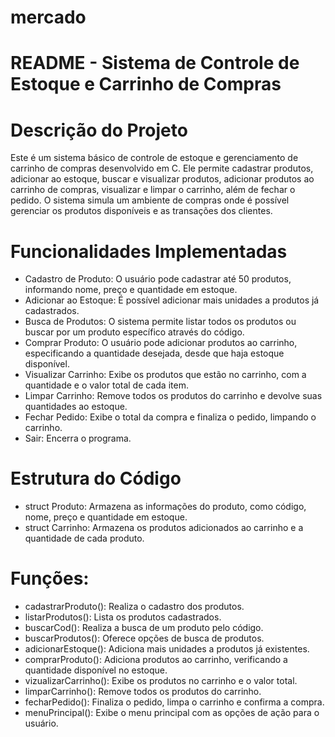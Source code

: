 # mercado

# README - Sistema de Controle de Estoque e Carrinho de Compras
# Descrição do Projeto
  Este é um sistema básico de controle de estoque e gerenciamento de carrinho de compras desenvolvido em C. Ele permite cadastrar produtos, adicionar ao estoque, buscar e visualizar produtos, adicionar produtos ao carrinho de compras, visualizar e limpar o carrinho, além de fechar o pedido. O sistema simula um ambiente de compras onde é possível gerenciar os produtos disponíveis e as transações dos clientes.

# Funcionalidades Implementadas
- Cadastro de Produto: O usuário pode cadastrar até 50 produtos, informando nome, preço e quantidade em estoque.
- Adicionar ao Estoque: É possível adicionar mais unidades a produtos já cadastrados.
- Busca de Produtos: O sistema permite listar todos os produtos ou buscar por um produto específico através do código.
- Comprar Produto: O usuário pode adicionar produtos ao carrinho, especificando a quantidade desejada, desde que haja estoque disponível.
- Visualizar Carrinho: Exibe os produtos que estão no carrinho, com a quantidade e o valor total de cada item.
- Limpar Carrinho: Remove todos os produtos do carrinho e devolve suas quantidades ao estoque.
- Fechar Pedido: Exibe o total da compra e finaliza o pedido, limpando o carrinho.
- Sair: Encerra o programa.
  
# Estrutura do Código
- struct Produto: Armazena as informações do produto, como código, nome, preço e quantidade em estoque.
- struct Carrinho: Armazena os produtos adicionados ao carrinho e a quantidade de cada produto.
# Funções:
- cadastrarProduto(): Realiza o cadastro dos produtos.
- listarProdutos(): Lista os produtos cadastrados.
- buscarCod(): Realiza a busca de um produto pelo código.
- buscarProdutos(): Oferece opções de busca de produtos.
- adicionarEstoque(): Adiciona mais unidades a produtos já existentes.
- comprarProduto(): Adiciona produtos ao carrinho, verificando a quantidade disponível no estoque.
- vizualizarCarrinho(): Exibe os produtos no carrinho e o valor total.
- limparCarrinho(): Remove todos os produtos do carrinho.
- fecharPedido(): Finaliza o pedido, limpa o carrinho e confirma a compra.
- menuPrincipal(): Exibe o menu principal com as opções de ação para o usuário.
